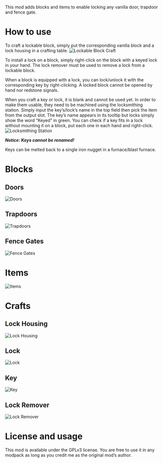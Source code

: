 This mod adds blocks and items to enable locking any vanilla door, trapdoor and fence gate.

# How to use

To craft a lockable block, simply put the corresponding vanilla block and a lock housing in a crafting table.
![Lockable Block Craft](https://i.imgur.com/htxKVhm.png "Lockable Block Craft")

To install a lock on a block, simply right-click on the block with a keyed lock in your hand. The lock remover must be used to remove a lock from a lockable block.

When a block is equipped with a lock, you can lock/unlock it with the corresponding key by right-clicking. A locked block cannot be opened by hand nor redstone signals.

When you craft a key or lock, it is blank and cannot be used yet. In order to make them usable, they need to be machined using the locksmithing station. Simply input the key’s/lock’s name in the top field then pick the item from the output slot. The key’s name appears in its tooltip but locks simply show the word “Keyed” in green. You can check if a key fits in a lock without mounting it on a block, put each one in each hand and right-click.
![Locksmithing Station](https://i.imgur.com/OC8dt6A.png "Locksmithing Station")

***Notice: Keys cannot be renamed!***

Keys can be melted back to a single iron nugget in a furnace/blast furnace.

# Blocks

## Doors
![Doors](https://i.imgur.com/Zlg0js4.png "Doors")

## Trapdoors
![Trapdoors](https://i.imgur.com/PiWDvtF.png "Trapdoors")

## Fence Gates
![Fence Gates](https://i.imgur.com/2PJvXdA.png "Fence Gates")

# Items
![Items](https://i.imgur.com/D92z72L.png "Items")

# Crafts
## Lock Housing
![Lock Housing](https://i.imgur.com/jeEAf4q.png "Lock Housing")
## Lock
![Lock](https://i.imgur.com/u4J1T84.png "Lock")
## Key
![Key](https://i.imgur.com/reJ7GI2.png "Key")
## Lock Remover
![Lock Remover](https://i.imgur.com/nGSoxAP.png "Lock Remover")

# License and usage
This mod is available under the GPLv3 license. You are free to use it in any modpack as long as you credit me as the original mod’s author.
